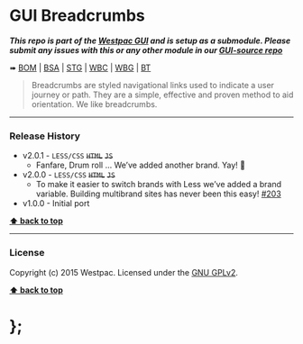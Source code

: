 GUI Breadcrumbs
===============

***This repo is part of the [Westpac GUI](http://gel.westpacgroup.com.au/GUI/) and is setup as a submodule. Please submit any issues with this or any other
module in our [GUI-source repo](https://github.com/WestpacCXTeam/GUI-source/issues)***

➠
[BOM](http://westpaccxteam.github.io/GUI-breadcrumbs/tests/BOM/) |
[BSA](http://westpaccxteam.github.io/GUI-breadcrumbs/tests/BSA/) |
[STG](http://westpaccxteam.github.io/GUI-breadcrumbs/tests/STG/) |
[WBC](http://westpaccxteam.github.io/GUI-breadcrumbs/tests/WBC/) |
[WBG](http://westpaccxteam.github.io/GUI-breadcrumbs/tests/WBG/) |
[BT](http://westpaccxteam.github.io/GUI-breadcrumbs/tests/BT/)

> Breadcrumbs are styled navigational links used to indicate a user journey or path. They are a simple, effective and proven method to aid orientation.
> We like breadcrumbs.

----------------------------------------------------------------------------------------------------------------------------------------------------------------


### Release History

* v2.0.1 - `LESS/CSS` ~~`HTML`~~ ~~`JS`~~
	* Fanfare, Drum roll … We’ve added another brand. Yay! :clap:
* v2.0.0 - `LESS/CSS` ~~`HTML`~~ ~~`JS`~~
	* To make it easier to switch brands with Less we’ve added a brand variable. Building multibrand sites has never been this easy!
		[#203](https://github.com/WestpacCXTeam/GUI-source/issues/203)
* v1.0.0 - Initial port

**[⬆ back to top](#content)**


----------------------------------------------------------------------------------------------------------------------------------------------------------------


### License

Copyright (c) 2015 Westpac. Licensed under the [GNU GPLv2](https://raw.githubusercontent.com/WestpacCXTeam/GUI-breadcrumbs/master/LICENSE).

**[⬆ back to top](#content)**

# };
